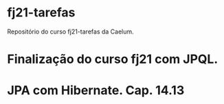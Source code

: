 # fj21-tarefas
Repositório do curso fj21-tarefas da Caelum.

# Finalização do curso fj21 com JPQL.
# JPA com Hibernate. Cap. 14.13
